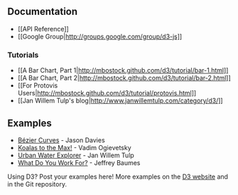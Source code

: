 ## Documentation

* [[API Reference]]
* [[Google Group|http://groups.google.com/group/d3-js]]

### Tutorials

* [[A Bar Chart, Part 1|http://mbostock.github.com/d3/tutorial/bar-1.html]]
* [[A Bar Chart, Part 2|http://mbostock.github.com/d3/tutorial/bar-2.html]]
* [[For Protovis Users|http://mbostock.github.com/d3/tutorial/protovis.html]]
* [[Jan Willem Tulp's blog|http://www.janwillemtulp.com/category/d3/]]

## Examples

* [Bézier Curves](http://www.jasondavies.com/animated-bezier/) - Jason Davies
* [Koalas to the Max!](http://www.koalastothemax.com/) - Vadim Ogievetsky
* [Urban Water Explorer](http://www.visualizing.org/visualizations/urban-water-explorer/) - Jan Willem Tulp
* [What Do You Work For?](http://www.datavizchallenge.org/viz/73) - Jeffrey Baumes

Using D3? Post your examples here! More examples on the [D3 website](http://mbostock.github.com/d3/ex/) and in the Git repository.